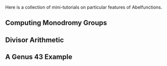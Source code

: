 Here is a collection of mini-tutorials on particular features of Abelfunctions.

## Computing Monodromy Groups

## Divisor Arithmetic

## A Genus 43 Example